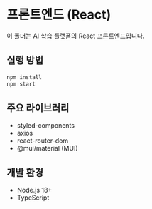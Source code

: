 # 프론트엔드 (React)

이 폴더는 AI 학습 플랫폼의 React 프론트엔드입니다.

## 실행 방법

```bash
npm install
npm start
```

## 주요 라이브러리
- styled-components
- axios
- react-router-dom
- @mui/material (MUI)

## 개발 환경
- Node.js 18+
- TypeScript 